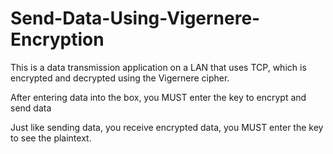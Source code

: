 # Send-Data-Using-Vigernere-Encryption

This is a data transmission application on a LAN that uses TCP, which is encrypted and decrypted using the Vigernere cipher.

After entering data into the box, you MUST enter the key to encrypt and send data

Just like sending data, you receive encrypted data, you MUST enter the key to see the plaintext.
